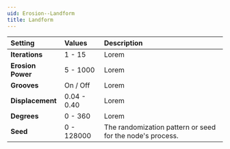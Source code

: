 ```yaml
---
uid: Erosion--Landform
title: Landform
---
```


| Setting           | Values          | Description |
| :---------------- | :-------------- | :---------- |
| **Iterations**    | 1 - 15          | Lorem |
| **Erosion Power** | 5 - 1000        | Lorem |
| **Grooves**       | On / Off | Lorem |
| **Displacement**  | 0.04 - 0.40     | Lorem |
| **Degrees**       | 0 - 360         | Lorem |
| **Seed**          | 0 - 128000      | The randomization pattern or seed for the node's process. |



